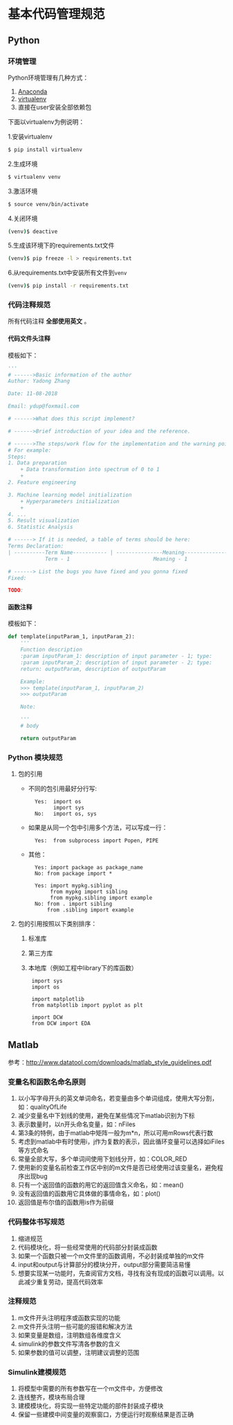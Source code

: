 # 基本代码管理规范

## Python

### 环境管理

Python环境管理有几种方式：

1. [Anaconda](https://www.anaconda.com)
2. [virtualenv](https://virtualenv.pypa.io/en/latest/)
3. 直接在user安装全部依赖包

下面以virtualenv为例说明：

1.安装virtualenv
```bash
$ pip install virtualenv
```
2.生成环境
```bash
$ virtualenv venv
```
3.激活环境
```bash
$ source venv/bin/activate
```
4.关闭环境
```bash
(venv)$ deactive
```
5.生成该环境下的requirements.txt文件
```bash
(venv)$ pip freeze -l > requirements.txt
```
6.从requirements.txt中安装所有文件到```venv```
```bash
(venv)$ pip install -r requirements.txt
```

### 代码注释规范

所有代码注释 __全部使用英文__ 。

#### 代码文件头注释

模板如下：

```python
'''
# ------>Basic information of the author
Author: Yadong Zhang

Date: 11-08-2018

Email: ydup@foxmail.com

# ------>What does this script implement?

# ------>Brief introduction of your idea and the reference.

# ------>The steps/work flow for the implementation and the warning points.
# For example:
Steps:
1. Data preparation
    + Data transformation into spectrum of 0 to 1
    + 
2. Feature engineering

3. Machine learning model initialization
    + Hyperparameters initialization
    + 
4. ...
5. Result visualization
6. Statistic Analysis

# ------> If it is needed, a table of terms should be here:
Terms Declaration:
| ----------Term Name----------- | ---------------Meaning-----------------|
            Term - 1                           Meaning - 1

# ------> List the bugs you have fixed and you gonna fixed
Fixed:

TODO:

```

#### 函数注释

模板如下：

```python
def template(inputParam_1, inputParam_2):
    '''
    Function description
    :param inputParam_1: description of input parameter - 1; type: 
    :param inputParam_2: description of input parameter - 2; type:
    return: outputParam, description of outputParam

    Example:
    >>> template(inputParam_1, inputParam_2)
    >>> outputParam

    Note: 

    '''
    # body

    return outputParam

```

### Python 模块规范


1. 包的引用
	+ 不同的包引用最好分行写:

	        Yes:  import os
	              import sys
	        No:   import os, sys

	+ 如果是从同一个包中引用多个方法，可以写成一行：
        
        	Yes:  from subprocess import Popen, PIPE

	+ 其他：

			Yes: import package as package_name
			No: from package import *
	
	       	Yes: import mypkg.sibling
	             from mypkg import sibling
	             from mypkg.sibling import example
        	No: from . import sibling
             	from .sibling import example




2. 包的引用按照以下类别排序：

    1. 标准库
    
    2. 第三方库
    
    3. 本地库（例如工程中library下的库函数）
    
            import sys
            import os
        
            import matplotlib
            from matplotlib import pyplot as plt
    
            import DCW
            from DCW import EDA
        

 
## Matlab

参考：http://www.datatool.com/downloads/matlab_style_guidelines.pdf

### 变量名和函数名命名原则

1. 以小写字母开头的英文单词命名，若变量由多个单词组成，使用大写分割，如：qualityOfLife
2. 减少变量名中下划线的使用，避免在某些情况下matlab识别为下标
3. 表示数量时，以n开头命名变量，如：nFiles
4. 第3条的特例，由于matlab中矩阵一般为m*n，所以可用mRows代表行数
5. 考虑到matlab中有时使用i，j作为复数的表示，因此循环变量可以选择如iFiles等方式命名
6. 常量全部大写，多个单词间使用下划线分开，如：COLOR_RED
7. 使用新的变量名前检查工作区中别的m文件是否已经使用过该变量名，避免程序出现bug
8. 只有一个返回值的函数的用它的返回值含义命名，如：mean()
9. 没有返回值的函数用它具体做的事情命名，如：plot()
10. 返回值是布尔值的函数用is作为前缀

### 代码整体书写规范

1. 缩进规范
2. 代码模块化，将一些经常使用的代码部分封装成函数
3. 如果一个函数只被一个m文件里的函数调用，不必封装成单独的m文件
4. input和output与计算部分的模块分开，output部分需要简洁易懂
5. 想要实现某一功能时，先查阅官方文档，寻找有没有现成的函数可以调用。以此减少重复劳动，提高代码效率

### 注释规范

1. m文件开头注明程序或函数实现的功能
2. m文件开头注明一些可能的报错和解决方法
2. 如果变量是数组，注明数组各维度含义
3. simulink的参数文件写清各参数的含义
4. 如果参数的值可以调整，注明建议调整的范围

### Simulink建模规范

1. 将模型中需要的所有参数写在一个m文件中，方便修改
2. 连线整齐，模块布局合理
3. 建模模块化，将实现一些特定功能的部件封装成子模块
4. 保留一些建模中间变量的观察窗口，方便运行时观察结果是否正确

